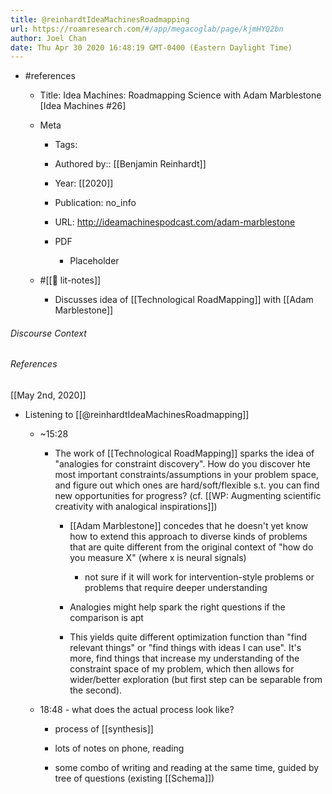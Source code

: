 ```yaml
---
title: @reinhardtIdeaMachinesRoadmapping
url: https://roamresearch.com/#/app/megacoglab/page/kjmHYQ2bn
author: Joel Chan
date: Thu Apr 30 2020 16:48:19 GMT-0400 (Eastern Daylight Time)
---
```


- #references

    - Title: Idea Machines: Roadmapping Science with Adam Marblestone [Idea Machines \#26]

    - Meta

        - Tags:

        - Authored by::  [[Benjamin Reinhardt]]

        - Year: [[2020]]

        - Publication: no_info

        - URL: http://ideamachinespodcast.com/adam-marblestone

        - PDF

            - Placeholder

    - #[[📝 lit-notes]]

        - Discusses idea of [[Technological RoadMapping]] with [[Adam Marblestone]]

###### Discourse Context



###### References

[[May 2nd, 2020]]

- Listening to [[@reinhardtIdeaMachinesRoadmapping]]

    - ~15:28

        - The work of [[Technological RoadMapping]] sparks the idea of "analogies for constraint discovery". How do you discover hte most important constraints/assumptions in your problem space, and figure out which ones are hard/soft/flexible s.t. you can find new opportunities for progress? (cf. [[WP: Augmenting scientific creativity with analogical inspirations]])

            - [[Adam Marblestone]] concedes that he doesn't yet know how to extend this approach to diverse kinds of problems that are quite different from the original context of "how do you measure X" (where x is neural signals)

                - not sure if it will work for intervention-style problems or problems that require deeper understanding

            - Analogies might help spark the right questions if the comparison is apt

            - This yields quite different optimization function than "find relevant things" or "find things with ideas I can use". It's more, find things that increase my understanding of the constraint space of my problem, which then allows for wider/better exploration (but first step can be separable from the second).

    - 18:48 - what does the actual process look like?

        - process of [[synthesis]]

        - lots of notes on phone, reading

        - some combo of writing and reading at the same time, guided by tree of questions (existing [[Schema]])
